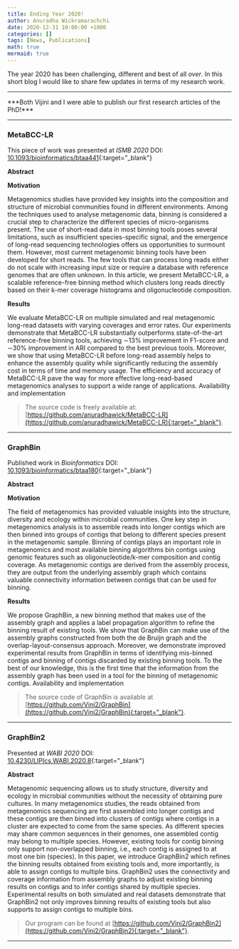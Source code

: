 ```yaml
---
title: Ending Year 2020!
author: Anuradha Wickramarachchi
date: 2020-12-31 10:00:00 +1000
categories: []
tags: [News, Publications]
math: true
mermaid: true
---
```


The year 2020 has been challenging, different and best of all *over*. In this short blog I would like to share few updates in terms of my research work.

<hr/>
***Both Vijini and I were able to publish our first research articles of the PhD!***
<hr/>

### MetaBCC-LR
This piece of work was presented at *ISMB 2020*
DOI: [10.1093/bioinformatics/btaa441](https://doi.org/10.1093/bioinformatics/btaa441){:target="_blank"}

**Abstract**

**Motivation**

Metagenomics studies have provided key insights into the composition and structure of microbial communities found in different environments. Among the techniques used to analyse metagenomic data, binning is considered a crucial step to characterize the different species of micro-organisms present. The use of short-read data in most binning tools poses several limitations, such as insufficient species-specific signal, and the emergence of long-read sequencing technologies offers us opportunities to surmount them. However, most current metagenomic binning tools have been developed for short reads. The few tools that can process long reads either do not scale with increasing input size or require a database with reference genomes that are often unknown. In this article, we present MetaBCC-LR, a scalable reference-free binning method which clusters long reads directly based on their k-mer coverage histograms and oligonucleotide composition.

**Results**

We evaluate MetaBCC-LR on multiple simulated and real metagenomic long-read datasets with varying coverages and error rates. Our experiments demonstrate that MetaBCC-LR substantially outperforms state-of-the-art reference-free binning tools, achieving ∼13% improvement in F1-score and ∼30% improvement in ARI compared to the best previous tools. Moreover, we show that using MetaBCC-LR before long-read assembly helps to enhance the assembly quality while significantly reducing the assembly cost in terms of time and memory usage. The efficiency and accuracy of MetaBCC-LR pave the way for more effective long-read-based metagenomics analyses to support a wide range of applications.
Availability and implementation

> The source code is freely available at: [https://github.com/anuradhawick/MetaBCC-LR](https://github.com/anuradhawick/MetaBCC-LR){:target="_blank"}.

<hr/>

### GraphBin
Published work in *Bioinformatics*
DOI: [10.1093/bioinformatics/btaa180](https://doi.org/10.1093/bioinformatics/btaa180){:target="_blank"}

**Abstract**

**Motivation**

The field of metagenomics has provided valuable insights into the structure, diversity and ecology within microbial communities. One key step in metagenomics analysis is to assemble reads into longer contigs which are then binned into groups of contigs that belong to different species present in the metagenomic sample. Binning of contigs plays an important role in metagenomics and most available binning algorithms bin contigs using genomic features such as oligonucleotide/k-mer composition and contig coverage. As metagenomic contigs are derived from the assembly process, they are output from the underlying assembly graph which contains valuable connectivity information between contigs that can be used for binning.

**Results**

We propose GraphBin, a new binning method that makes use of the assembly graph and applies a label propagation algorithm to refine the binning result of existing tools. We show that GraphBin can make use of the assembly graphs constructed from both the de Bruijn graph and the overlap-layout-consensus approach. Moreover, we demonstrate improved experimental results from GraphBin in terms of identifying mis-binned contigs and binning of contigs discarded by existing binning tools. To the best of our knowledge, this is the first time that the information from the assembly graph has been used in a tool for the binning of metagenomic contigs.
Availability and implementation

> The source code of GraphBin is available at [https://github.com/Vini2/GraphBin](https://github.com/Vini2/GraphBin){:target="_blank"}.

<hr/>

### GraphBin2
Presented at *WABI 2020*
DOI: [10.4230/LIPIcs.WABI.2020.8](https://doi.org/10.4230/LIPIcs.WABI.2020.8){:target="_blank"}

**Abstract**

Metagenomic sequencing allows us to study structure, diversity and ecology in microbial communities without the necessity of obtaining pure cultures. In many metagenomics studies, the reads obtained from metagenomics sequencing are first assembled into longer contigs and these contigs are then binned into clusters of contigs where contigs in a cluster are expected to come from the same species. As different species may share common sequences in their genomes, one assembled contig may belong to multiple species. However, existing tools for contig binning only support non-overlapped binning, i.e., each contig is assigned to at most one bin (species). In this paper, we introduce GraphBin2 which refines the binning results obtained from existing tools and, more importantly, is able to assign contigs to multiple bins. GraphBin2 uses the connectivity and coverage information from assembly graphs to adjust existing binning results on contigs and to infer contigs shared by multiple species. Experimental results on both simulated and real datasets demonstrate that GraphBin2 not only improves binning results of existing tools but also supports to assign contigs to multiple bins.

> Our program can be found at [https://github.com/Vini2/GraphBin2](https://github.com/Vini2/GraphBin2){:target="_blank"}.


<hr/>